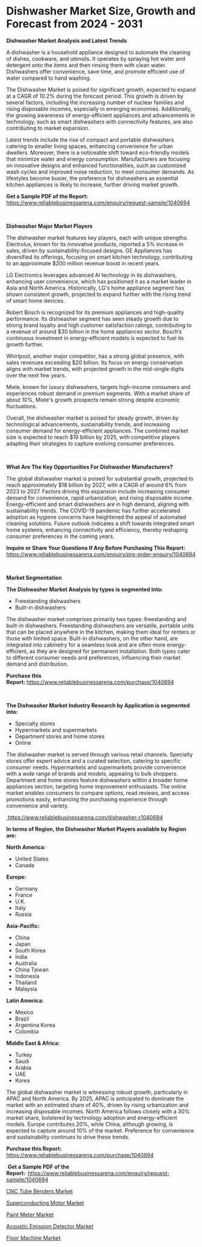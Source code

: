 <p><h1>Dishwasher Market Size, Growth and Forecast from 2024 - 2031</h1></p><p><strong>Dishwasher Market Analysis and Latest Trends</strong></p>
<p><p>A dishwasher is a household appliance designed to automate the cleaning of dishes, cookware, and utensils. It operates by spraying hot water and detergent onto the items and then rinsing them with clean water. Dishwashers offer convenience, save time, and promote efficient use of water compared to hand washing.</p><p>The Dishwasher Market is poised for significant growth, expected to expand at a CAGR of 10.2% during the forecast period. This growth is driven by several factors, including the increasing number of nuclear families and rising disposable incomes, especially in emerging economies. Additionally, the growing awareness of energy-efficient appliances and advancements in technology, such as smart dishwashers with connectivity features, are also contributing to market expansion.</p><p>Latest trends include the rise of compact and portable dishwashers catering to smaller living spaces, enhancing convenience for urban dwellers. Moreover, there is a noticeable shift toward eco-friendly models that minimize water and energy consumption. Manufacturers are focusing on innovative designs and enhanced functionalities, such as customized wash cycles and improved noise reduction, to meet consumer demands. As lifestyles become busier, the preference for dishwashers as essential kitchen appliances is likely to increase, further driving market growth.</p></p>
<p><strong>Get a Sample PDF of the Report:&nbsp;</strong> <a href="https://www.reliablebusinessarena.com/enquiry/request-sample/1040694?utm_campaign=1285&utm_medium=2&utm_source=Github&utm_content=ia&utm_term=19102024&utm_id=dishwasher">https://www.reliablebusinessarena.com/enquiry/request-sample/1040694</a></p>
<p>&nbsp;</p>
<p><strong>Dishwasher Major Market Players</strong></p>
<p><p>The dishwasher market features key players, each with unique strengths. Electrolux, known for its innovative products, reported a 5% increase in sales, driven by sustainability-focused designs. GE Appliances has diversified its offerings, focusing on smart kitchen technology, contributing to an approximate $200 million revenue boost in recent years.</p><p>LG Electronics leverages advanced AI technology in its dishwashers, enhancing user convenience, which has positioned it as a market leader in Asia and North America. Historically, LG's home appliance segment has shown consistent growth, projected to expand further with the rising trend of smart home devices.</p><p>Robert Bosch is recognized for its premium appliances and high-quality performance. Its dishwasher segment has seen steady growth due to strong brand loyalty and high customer satisfaction ratings, contributing to a revenue of around $30 billion in the home appliances sector. Bosch’s continuous investment in energy-efficient models is expected to fuel its growth further.</p><p>Whirlpool, another major competitor, has a strong global presence, with sales revenues exceeding $20 billion. Its focus on energy conservation aligns with market trends, with projected growth in the mid-single digits over the next few years.</p><p>Miele, known for luxury dishwashers, targets high-income consumers and experiences robust demand in premium segments. With a market share of about 10%, Miele's growth prospects remain strong despite economic fluctuations.</p><p>Overall, the dishwasher market is poised for steady growth, driven by technological advancements, sustainability trends, and increasing consumer demand for energy-efficient appliances. The combined market size is expected to reach $19 billion by 2025, with competitive players adapting their strategies to capture evolving consumer preferences.</p></p>
<p>&nbsp;</p>
<p><strong>What Are The Key Opportunities For Dishwasher Manufacturers?</strong></p>
<p><p>The global dishwasher market is poised for substantial growth, projected to reach approximately $18 billion by 2027, with a CAGR of around 6% from 2023 to 2027. Factors driving this expansion include increasing consumer demand for convenience, rapid urbanization, and rising disposable income. Energy-efficient and smart dishwashers are in high demand, aligning with sustainability trends. The COVID-19 pandemic has further accelerated adoption as hygiene concerns have heightened the appeal of automated cleaning solutions. Future outlook indicates a shift towards integrated smart home systems, enhancing connectivity and efficiency, thereby reshaping consumer preferences in the coming years.</p></p>
<p><strong>Inquire or Share Your Questions If Any Before Purchasing This Report:</strong> <a href="https://www.reliablebusinessarena.com/enquiry/pre-order-enquiry/1040694?utm_campaign=1285&utm_medium=2&utm_source=Github&utm_content=ia&utm_term=19102024&utm_id=dishwasher">https://www.reliablebusinessarena.com/enquiry/pre-order-enquiry/1040694</a></p>
<p>&nbsp;</p>
<p><strong>Market Segmentation</strong></p>
<p><strong>The Dishwasher Market Analysis by types is segmented into:</strong></p>
<p><ul><li>Freestanding dishwashers</li><li>Built-in dishwashers</li></ul></p>
<p><p>The dishwasher market comprises primarily two types: freestanding and built-in dishwashers. Freestanding dishwashers are versatile, portable units that can be placed anywhere in the kitchen, making them ideal for renters or those with limited space. Built-in dishwashers, on the other hand, are integrated into cabinetry for a seamless look and are often more energy-efficient, as they are designed for permanent installation. Both types cater to different consumer needs and preferences, influencing their market demand and distribution.</p></p>
<p><strong>Purchase this Report:&nbsp;</strong><a href="https://www.reliablebusinessarena.com/purchase/1040694?utm_campaign=1285&utm_medium=2&utm_source=Github&utm_content=ia&utm_term=19102024&utm_id=dishwasher">https://www.reliablebusinessarena.com/purchase/1040694</a></p>
<p>&nbsp;</p>
<p><strong>The Dishwasher Market Industry Research by Application is segmented into:</strong></p>
<p><ul><li>Specialty stores</li><li>Hypermarkets and supermarkets</li><li>Department stores and home stores</li><li>Online</li></ul></p>
<p><p>The dishwasher market is served through various retail channels. Specialty stores offer expert advice and a curated selection, catering to specific consumer needs. Hypermarkets and supermarkets provide convenience with a wide range of brands and models, appealing to bulk shoppers. Department and home stores feature dishwashers within a broader home appliances section, targeting home improvement enthusiasts. The online market enables consumers to compare options, read reviews, and access promotions easily, enhancing the purchasing experience through convenience and variety.</p></p>
<p><a href="https://www.reliablebusinessarena.com/dishwasher-r1040694?utm_campaign=1285&utm_medium=2&utm_source=Github&utm_content=ia&utm_term=19102024&utm_id=dishwasher">&nbsp;https://www.reliablebusinessarena.com/dishwasher-r1040694</a></p>
<p><strong>In terms of Region, the Dishwasher Market Players available by Region are:</strong></p>
<p>
    <p> <strong> North America: </strong>
        <ul>
            <li>United States</li>
            <li>Canada</li>
        </ul>
        </p> 
    <p> <strong> Europe: </strong>
        <ul>
            <li>Germany</li>
            <li>France</li>
            <li>U.K.</li>
            <li>Italy</li>
            <li>Russia</li>
        </ul>
        </p> 
    <p> <strong> Asia-Pacific: </strong>
        <ul>
            <li>China</li>
            <li>Japan</li>
            <li>South Korea</li>
            <li>India</li>
            <li>Australia</li>
            <li>China Taiwan</li>
            <li>Indonesia</li>
            <li>Thailand</li>
            <li>Malaysia</li>
        </ul>
        </p> 
    <p> <strong> Latin America: </strong>
        <ul>
            <li>Mexico</li>
            <li>Brazil</li>
            <li>Argentina Korea</li>
            <li>Colombia</li>
        </ul>
        </p> 
    <p> <strong> Middle East & Africa: </strong>
        <ul>
            <li>Turkey</li>
            <li>Saudi</li>
            <li>Arabia</li>
            <li>UAE</li>
            <li>Korea</li>
        </ul>
    </p>
    </p>
<p><p>The global dishwasher market is witnessing robust growth, particularly in APAC and North America. By 2025, APAC is anticipated to dominate the market with an estimated share of 40%, driven by rising urbanization and increasing disposable incomes. North America follows closely with a 30% market share, bolstered by technology adoption and energy-efficient models. Europe contributes 20%, while China, although growing, is expected to capture around 10% of the market. Preference for convenience and sustainability continues to drive these trends.</p></p>
<p><strong>Purchase this Report: </strong><a href="https://www.reliablebusinessarena.com/purchase/1040694?utm_campaign=1285&utm_medium=2&utm_source=Github&utm_content=ia&utm_term=19102024&utm_id=dishwasher">https://www.reliablebusinessarena.com/purchase/1040694</a></p>
<p>&nbsp;<strong>Get a Sample PDF of the Report:&nbsp;&nbsp;</strong><a href="https://www.reliablebusinessarena.com/enquiry/request-sample/1040694?utm_campaign=1285&utm_medium=2&utm_source=Github&utm_content=ia&utm_term=19102024&utm_id=dishwasher">https://www.reliablebusinessarena.com/enquiry/request-sample/1040694</a></p>
<p><strong></strong></p>
<p><p><a href="https://www.linkedin.com/pulse/cnc-tube-benders-market-transformation-comparative-analysis-tjqxf?utm_campaign=1285&utm_medium=2&utm_source=Github&utm_content=ia&utm_term=19102024&utm_id=dishwasher">CNC Tube Benders Market</a></p><p><a href="https://www.linkedin.com/pulse/superconducting-motor-market-global-share-ranking-overall-a16fc?utm_campaign=1285&utm_medium=2&utm_source=Github&utm_content=ia&utm_term=19102024&utm_id=dishwasher">Superconducting Motor Market</a></p><p><a href="https://www.linkedin.com/pulse/paint-meter-industry-sector-new-technologies-market-impact-vkasf?utm_campaign=1285&utm_medium=2&utm_source=Github&utm_content=ia&utm_term=19102024&utm_id=dishwasher">Paint Meter Market</a></p><p><a href="https://www.linkedin.com/pulse/global-perspectives-acoustic-emission-detector-market-trends-nq9qc?utm_campaign=1285&utm_medium=2&utm_source=Github&utm_content=ia&utm_term=19102024&utm_id=dishwasher">Acoustic Emission Detector Market</a></p><p><a href="https://issuu.com/reportprime-2/docs/floor-machine-market-size-2030.pptx_c7c5e361ad58e9?utm_campaign=1285&utm_medium=2&utm_source=Github&utm_content=ia&utm_term=19102024&utm_id=dishwasher">Floor Machine Market</a></p></p>